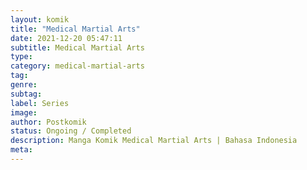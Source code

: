 ```yaml
---
layout: komik
title: "Medical Martial Arts"
date: 2021-12-20 05:47:11
subtitle: Medical Martial Arts
type: 
category: medical-martial-arts
tag: 
genre: 
subtag: 
label: Series
image: 
author: Postkomik
status: Ongoing / Completed
description: Manga Komik Medical Martial Arts | Bahasa Indonesia
meta: 
---
```

